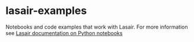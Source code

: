 # lasair-examples
Notebooks and code examples that work with Lasair.
For more information see [Lasair documentation on Python notebooks](https://lasair.readthedocs.io/en/main/core_functions/python-notebooks.html)
